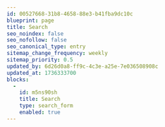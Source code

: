 ```yaml
---
id: 00527668-31b8-4658-88e3-b41fba9dc10c
blueprint: page
title: Search
seo_noindex: false
seo_nofollow: false
seo_canonical_type: entry
sitemap_change_frequency: weekly
sitemap_priority: 0.5
updated_by: 6d26d0a8-ff9c-4c3e-a25e-7e036508908c
updated_at: 1736333700
blocks:
  -
    id: m5ns90sh
    title: Search
    type: search_form
    enabled: true
---
```

